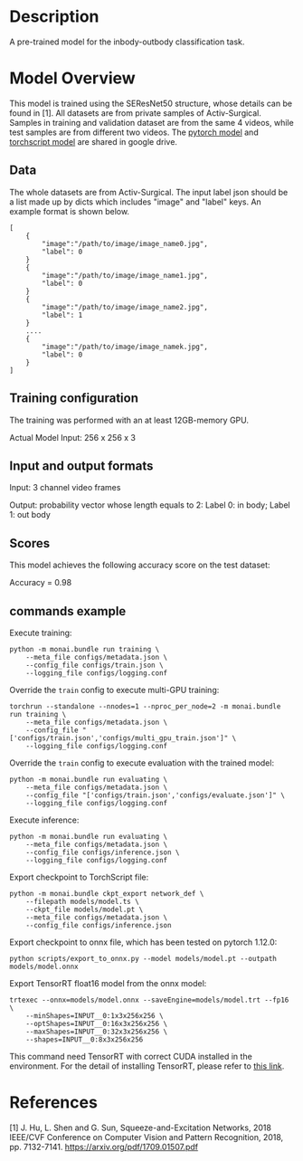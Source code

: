 # Description
A pre-trained model for the inbody-outbody classification task.

# Model Overview
This model is trained using the SEResNet50 structure, whose details can be found in [1]. All datasets are from private samples of Activ-Surgical. Samples in training and validation dataset are from the same 4 videos, while test samples are from different two videos.
The [pytorch model](https://drive.google.com/file/d/14CS-s1uv2q6WedYQGeFbZeEWIkoyNa-x/view?usp=sharing) and [torchscript model](https://drive.google.com/file/d/1fOoJ4n5DWKHrt9QXTZ2sXwr9C-YvVGCM/view?usp=sharing) are shared in google drive.

## Data
The whole datasets are from Activ-Surgical. The input label json should be a list made up by dicts which includes "image" and "label" keys. An example format is shown below.

```
[
    {
        "image":"/path/to/image/image_name0.jpg",
        "label": 0
    }
    {
        "image":"/path/to/image/image_name1.jpg",
        "label": 0
    }
    {
        "image":"/path/to/image/image_name2.jpg",
        "label": 1
    }
    ....
    {
        "image":"/path/to/image/image_namek.jpg",
        "label": 0
    }
]
```

## Training configuration
The training was performed with an at least 12GB-memory GPU.

Actual Model Input: 256 x 256 x 3

## Input and output formats
Input: 3 channel video frames

Output: probability vector whose length equals to 2: Label 0: in body; Label 1: out body

## Scores
This model achieves the following accuracy score on the test dataset:

Accuracy = 0.98

## commands example
Execute training:

```
python -m monai.bundle run training \
    --meta_file configs/metadata.json \
    --config_file configs/train.json \
    --logging_file configs/logging.conf
```

Override the `train` config to execute multi-GPU training:
```
torchrun --standalone --nnodes=1 --nproc_per_node=2 -m monai.bundle run training \
    --meta_file configs/metadata.json \
    --config_file "['configs/train.json','configs/multi_gpu_train.json']" \
    --logging_file configs/logging.conf
```

Override the `train` config to execute evaluation with the trained model:

```
python -m monai.bundle run evaluating \
    --meta_file configs/metadata.json \
    --config_file "['configs/train.json','configs/evaluate.json']" \
    --logging_file configs/logging.conf
```

Execute inference:

```
python -m monai.bundle run evaluating \
    --meta_file configs/metadata.json \
    --config_file configs/inference.json \
    --logging_file configs/logging.conf
```

Export checkpoint to TorchScript file:

```
python -m monai.bundle ckpt_export network_def \
    --filepath models/model.ts \
    --ckpt_file models/model.pt \
    --meta_file configs/metadata.json \
    --config_file configs/inference.json
```

Export checkpoint to onnx file, which has been tested on pytorch 1.12.0:

```
python scripts/export_to_onnx.py --model models/model.pt --outpath models/model.onnx
```

Export TensorRT float16 model from the onnx model:

```
trtexec --onnx=models/model.onnx --saveEngine=models/model.trt --fp16 \
    --minShapes=INPUT__0:1x3x256x256 \
    --optShapes=INPUT__0:16x3x256x256 \
    --maxShapes=INPUT__0:32x3x256x256 \
    --shapes=INPUT__0:8x3x256x256
```
This command need TensorRT with correct CUDA installed in the environment. For the detail of installing TensorRT, please refer to [this link](https://docs.nvidia.com/deeplearning/tensorrt/install-guide/index.html).

# References
[1] J. Hu, L. Shen and G. Sun, Squeeze-and-Excitation Networks, 2018 IEEE/CVF Conference on Computer Vision and Pattern Recognition, 2018, pp. 7132-7141. https://arxiv.org/pdf/1709.01507.pdf
